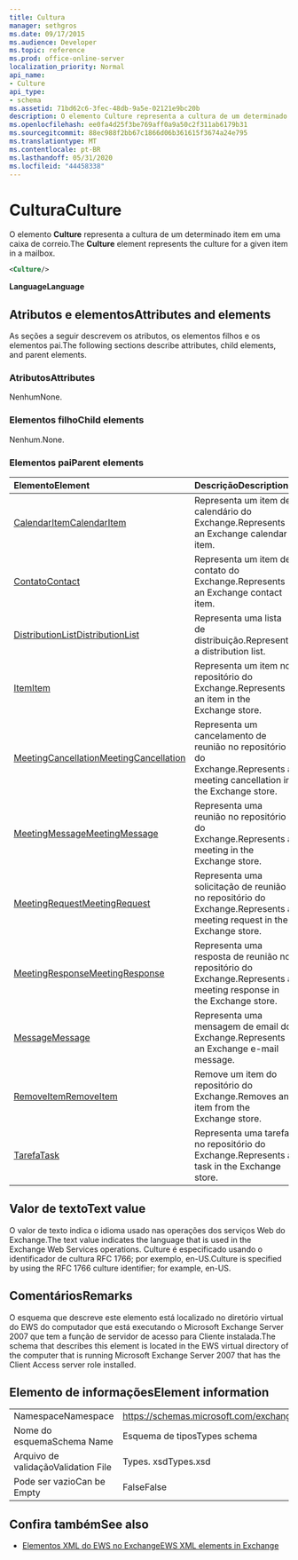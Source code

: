 ```yaml
---
title: Cultura
manager: sethgros
ms.date: 09/17/2015
ms.audience: Developer
ms.topic: reference
ms.prod: office-online-server
localization_priority: Normal
api_name:
- Culture
api_type:
- schema
ms.assetid: 71bd62c6-3fec-48db-9a5e-02121e9bc20b
description: O elemento Culture representa a cultura de um determinado item em uma caixa de correio.
ms.openlocfilehash: ee0fa4d25f3be769aff0a9a50c2f311ab6179b31
ms.sourcegitcommit: 88ec988f2bb67c1866d06b361615f3674a24e795
ms.translationtype: MT
ms.contentlocale: pt-BR
ms.lasthandoff: 05/31/2020
ms.locfileid: "44458338"
---
```

# <a name="culture"></a><span data-ttu-id="9b935-103">Cultura</span><span class="sxs-lookup"><span data-stu-id="9b935-103">Culture</span></span>

<span data-ttu-id="9b935-104">O elemento **Culture** representa a cultura de um determinado item em uma caixa de correio.</span><span class="sxs-lookup"><span data-stu-id="9b935-104">The **Culture** element represents the culture for a given item in a mailbox.</span></span> 
  
```xml
<Culture/>
```

 <span data-ttu-id="9b935-105">**Language**</span><span class="sxs-lookup"><span data-stu-id="9b935-105">**Language**</span></span>
## <a name="attributes-and-elements"></a><span data-ttu-id="9b935-106">Atributos e elementos</span><span class="sxs-lookup"><span data-stu-id="9b935-106">Attributes and elements</span></span>

<span data-ttu-id="9b935-107">As seções a seguir descrevem os atributos, os elementos filhos e os elementos pai.</span><span class="sxs-lookup"><span data-stu-id="9b935-107">The following sections describe attributes, child elements, and parent elements.</span></span>
  
### <a name="attributes"></a><span data-ttu-id="9b935-108">Atributos</span><span class="sxs-lookup"><span data-stu-id="9b935-108">Attributes</span></span>

<span data-ttu-id="9b935-109">Nenhum</span><span class="sxs-lookup"><span data-stu-id="9b935-109">None.</span></span>
  
### <a name="child-elements"></a><span data-ttu-id="9b935-110">Elementos filho</span><span class="sxs-lookup"><span data-stu-id="9b935-110">Child elements</span></span>

<span data-ttu-id="9b935-111">Nenhum.</span><span class="sxs-lookup"><span data-stu-id="9b935-111">None.</span></span>
  
### <a name="parent-elements"></a><span data-ttu-id="9b935-112">Elementos pai</span><span class="sxs-lookup"><span data-stu-id="9b935-112">Parent elements</span></span>

|<span data-ttu-id="9b935-113">**Elemento**</span><span class="sxs-lookup"><span data-stu-id="9b935-113">**Element**</span></span>|<span data-ttu-id="9b935-114">**Descrição**</span><span class="sxs-lookup"><span data-stu-id="9b935-114">**Description**</span></span>|
|:-----|:-----|
|[<span data-ttu-id="9b935-115">CalendarItem</span><span class="sxs-lookup"><span data-stu-id="9b935-115">CalendarItem</span></span>](calendaritem.md) <br/> |<span data-ttu-id="9b935-116">Representa um item de calendário do Exchange.</span><span class="sxs-lookup"><span data-stu-id="9b935-116">Represents an Exchange calendar item.</span></span>  <br/> |
|[<span data-ttu-id="9b935-117">Contato</span><span class="sxs-lookup"><span data-stu-id="9b935-117">Contact</span></span>](contact.md) <br/> |<span data-ttu-id="9b935-118">Representa um item de contato do Exchange.</span><span class="sxs-lookup"><span data-stu-id="9b935-118">Represents an Exchange contact item.</span></span>  <br/> |
|[<span data-ttu-id="9b935-119">DistributionList</span><span class="sxs-lookup"><span data-stu-id="9b935-119">DistributionList</span></span>](distributionlist.md) <br/> |<span data-ttu-id="9b935-120">Representa uma lista de distribuição.</span><span class="sxs-lookup"><span data-stu-id="9b935-120">Represents a distribution list.</span></span>  <br/> |
|[<span data-ttu-id="9b935-121">Item</span><span class="sxs-lookup"><span data-stu-id="9b935-121">Item</span></span>](item.md) <br/> |<span data-ttu-id="9b935-122">Representa um item no repositório do Exchange.</span><span class="sxs-lookup"><span data-stu-id="9b935-122">Represents an item in the Exchange store.</span></span>  <br/> |
|[<span data-ttu-id="9b935-123">MeetingCancellation</span><span class="sxs-lookup"><span data-stu-id="9b935-123">MeetingCancellation</span></span>](meetingcancellation.md) <br/> |<span data-ttu-id="9b935-124">Representa um cancelamento de reunião no repositório do Exchange.</span><span class="sxs-lookup"><span data-stu-id="9b935-124">Represents a meeting cancellation in the Exchange store.</span></span>  <br/> |
|[<span data-ttu-id="9b935-125">MeetingMessage</span><span class="sxs-lookup"><span data-stu-id="9b935-125">MeetingMessage</span></span>](meetingmessage.md) <br/> |<span data-ttu-id="9b935-126">Representa uma reunião no repositório do Exchange.</span><span class="sxs-lookup"><span data-stu-id="9b935-126">Represents a meeting in the Exchange store.</span></span>  <br/> |
|[<span data-ttu-id="9b935-127">MeetingRequest</span><span class="sxs-lookup"><span data-stu-id="9b935-127">MeetingRequest</span></span>](meetingrequest.md) <br/> |<span data-ttu-id="9b935-128">Representa uma solicitação de reunião no repositório do Exchange.</span><span class="sxs-lookup"><span data-stu-id="9b935-128">Represents a meeting request in the Exchange store.</span></span>  <br/> |
|[<span data-ttu-id="9b935-129">MeetingResponse</span><span class="sxs-lookup"><span data-stu-id="9b935-129">MeetingResponse</span></span>](meetingresponse.md) <br/> |<span data-ttu-id="9b935-130">Representa uma resposta de reunião no repositório do Exchange.</span><span class="sxs-lookup"><span data-stu-id="9b935-130">Represents a meeting response in the Exchange store.</span></span>  <br/> |
|[<span data-ttu-id="9b935-131">Message</span><span class="sxs-lookup"><span data-stu-id="9b935-131">Message</span></span>](message-ex15websvcsotherref.md) <br/> |<span data-ttu-id="9b935-132">Representa uma mensagem de email do Exchange.</span><span class="sxs-lookup"><span data-stu-id="9b935-132">Represents an Exchange e-mail message.</span></span>  <br/> |
|[<span data-ttu-id="9b935-133">RemoveItem</span><span class="sxs-lookup"><span data-stu-id="9b935-133">RemoveItem</span></span>](removeitem.md) <br/> |<span data-ttu-id="9b935-134">Remove um item do repositório do Exchange.</span><span class="sxs-lookup"><span data-stu-id="9b935-134">Removes an item from the Exchange store.</span></span>  <br/> |
|[<span data-ttu-id="9b935-135">Tarefa</span><span class="sxs-lookup"><span data-stu-id="9b935-135">Task</span></span>](task.md) <br/> |<span data-ttu-id="9b935-136">Representa uma tarefa no repositório do Exchange.</span><span class="sxs-lookup"><span data-stu-id="9b935-136">Represents a task in the Exchange store.</span></span>  <br/> |
   
## <a name="text-value"></a><span data-ttu-id="9b935-137">Valor de texto</span><span class="sxs-lookup"><span data-stu-id="9b935-137">Text value</span></span>

<span data-ttu-id="9b935-138">O valor de texto indica o idioma usado nas operações dos serviços Web do Exchange.</span><span class="sxs-lookup"><span data-stu-id="9b935-138">The text value indicates the language that is used in the Exchange Web Services operations.</span></span> <span data-ttu-id="9b935-139">Culture é especificado usando o identificador de cultura RFC 1766; por exemplo, en-US.</span><span class="sxs-lookup"><span data-stu-id="9b935-139">Culture is specified by using the RFC 1766 culture identifier; for example, en-US.</span></span>
  
## <a name="remarks"></a><span data-ttu-id="9b935-140">Comentários</span><span class="sxs-lookup"><span data-stu-id="9b935-140">Remarks</span></span>

<span data-ttu-id="9b935-141">O esquema que descreve este elemento está localizado no diretório virtual do EWS do computador que está executando o Microsoft Exchange Server 2007 que tem a função de servidor de acesso para Cliente instalada.</span><span class="sxs-lookup"><span data-stu-id="9b935-141">The schema that describes this element is located in the EWS virtual directory of the computer that is running Microsoft Exchange Server 2007 that has the Client Access server role installed.</span></span>
  
## <a name="element-information"></a><span data-ttu-id="9b935-142">Elemento de informações</span><span class="sxs-lookup"><span data-stu-id="9b935-142">Element information</span></span>

|||
|:-----|:-----|
|<span data-ttu-id="9b935-143">Namespace</span><span class="sxs-lookup"><span data-stu-id="9b935-143">Namespace</span></span>  <br/> |https://schemas.microsoft.com/exchange/services/2006/types  <br/> |
|<span data-ttu-id="9b935-144">Nome do esquema</span><span class="sxs-lookup"><span data-stu-id="9b935-144">Schema Name</span></span>  <br/> |<span data-ttu-id="9b935-145">Esquema de tipos</span><span class="sxs-lookup"><span data-stu-id="9b935-145">Types schema</span></span>  <br/> |
|<span data-ttu-id="9b935-146">Arquivo de validação</span><span class="sxs-lookup"><span data-stu-id="9b935-146">Validation File</span></span>  <br/> |<span data-ttu-id="9b935-147">Types. xsd</span><span class="sxs-lookup"><span data-stu-id="9b935-147">Types.xsd</span></span>  <br/> |
|<span data-ttu-id="9b935-148">Pode ser vazio</span><span class="sxs-lookup"><span data-stu-id="9b935-148">Can be Empty</span></span>  <br/> |<span data-ttu-id="9b935-149">False</span><span class="sxs-lookup"><span data-stu-id="9b935-149">False</span></span>  <br/> |
   
## <a name="see-also"></a><span data-ttu-id="9b935-150">Confira também</span><span class="sxs-lookup"><span data-stu-id="9b935-150">See also</span></span>



- [<span data-ttu-id="9b935-151">Elementos XML do EWS no Exchange</span><span class="sxs-lookup"><span data-stu-id="9b935-151">EWS XML elements in Exchange</span></span>](ews-xml-elements-in-exchange.md)

